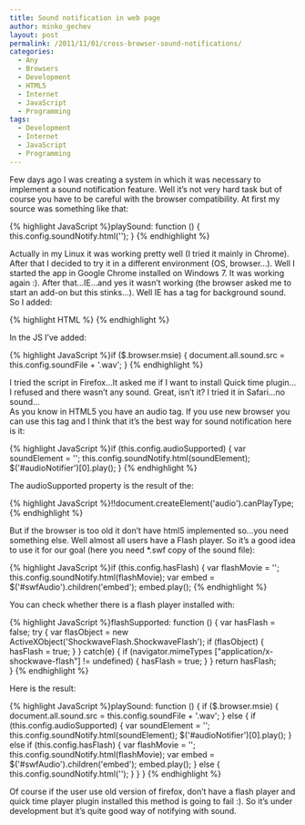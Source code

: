 ```yaml
---
title: Sound notification in web page
author: minko_gechev
layout: post
permalink: /2011/11/01/cross-browser-sound-notifications/
categories:
  - Any
  - Browsers
  - Development
  - HTML5
  - Internet
  - JavaScript
  - Programming
tags:
  - Development
  - Internet
  - JavaScript
  - Programming
---
```

Few days ago I was creating a system in which it was necessary to implement a sound notification feature. Well it&#8217;s not very hard task but of course you have to be careful with the browser compatibility. At first my source was something like that:

{% highlight JavaScript %}playSound: function () {
	this.config.soundNotify.html('<embed src="' + this.config.soundFile + '.wav" hidden=true autostart=true loop=false>');
}
{% endhighlight %}

Actually in my Linux it was working pretty well (I tried it mainly in Chrome).  
After that I decided to try it in a different environment (OS, browser&#8230;). Well I started the app in Google Chrome installed on Windows 7. It was working again :). After that&#8230;IE&#8230;and yes it wasn&#8217;t working (the browser asked me to start an add-on but this stinks&#8230;). Well IE has a tag for background sound. So I added:

{% highlight HTML %}<bgsound id="sound">
{% endhighlight %}

In the JS I&#8217;ve added:

{% highlight JavaScript %}if ($.browser.msie) {
	document.all.sound.src = this.config.soundFile + '.wav';
}
{% endhighlight %}

I tried the script in Firefox&#8230;It asked me if I want to install Quick time plugin&#8230;I refused and there wasn&#8217;t any sound. Great, isn&#8217;t it? I tried it in Safari&#8230;no sound&#8230;  
As you know in HTML5 you have an audio tag. If you use new browser you can use this tag and I think that it&#8217;s the best way for sound notification here is it:

{% highlight JavaScript %}if (this.config.audioSupported) {
	var soundElement = '<audio style="display:none; width: 0px; height: 0px;" id="audioNotifier" src="' + this.config.soundFile + '.wav" controls preload="auto" autobuffer></audio>';
	this.config.soundNotify.html(soundElement);
	$('#audioNotifier')[0].play();
}
{% endhighlight %}

The audioSupported property is the result of the:

{% highlight JavaScript %}!!document.createElement('audio').canPlayType;
{% endhighlight %}

But if the browser is too old it don&#8217;t have html5 implemented so&#8230;you need something else. Well almost all users have a Flash player. So it&#8217;s a good idea to use it for our goal (here you need *.swf copy of the sound file):

{% highlight JavaScript %}if (this.config.hasFlash) {
	var flashMovie = '';
	this.config.soundNotify.html(flashMovie);
	var embed = $('#swfAudio').children('embed');
	embed.play();
{% endhighlight %}

You can check whether there is a flash player installed with:

{% highlight JavaScript %}flashSupported: function () {
	var hasFlash = false;
	try {
		var flasObject = new ActiveXObject('ShockwaveFlash.ShockwaveFlash');
		if (flasObject) {
			hasFlash = true;
		}
	} catch(e) {
		if (navigator.mimeTypes ["application/x-shockwave-flash"] != undefined) {
			hasFlash = true;
		}
	}
	return hasFlash;			
}
{% endhighlight %}

Here is the result:

{% highlight JavaScript %}playSound: function () {
	if ($.browser.msie) {
		document.all.sound.src = this.config.soundFile + '.wav';
	} else {
		if (this.config.audioSupported) {
			var soundElement = '<audio style="display:none; width: 0px; height: 0px;" id="audioNotifier" src="' + this.config.soundFile + '.wav" controls preload="auto" autobuffer></audio>';
			this.config.soundNotify.html(soundElement);
			$('#audioNotifier')[0].play();
		} else if (this.config.hasFlash) {
			var flashMovie = '';
			this.config.soundNotify.html(flashMovie);
			var embed = $('#swfAudio').children('embed');
			embed.play();
		} else {
			this.config.soundNotify.html('<embed src="' + this.config.soundFile + '.wav" hidden=true autostart=true loop=false>');
		}
	}
}
{% endhighlight %}

Of course if the user use old version of firefox, don&#8217;t have a flash player and quick time player plugin installed this method is going to fail :). So it&#8217;s under development but it&#8217;s quite good way of notifying with sound.